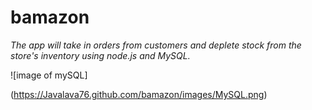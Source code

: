 # bamazon


*The app will take in orders from customers and deplete stock from the store's inventory using node.js and MySQL.*

![image of mySQL]

(https://Javalava76.github.com/bamazon/images/MySQL.png)